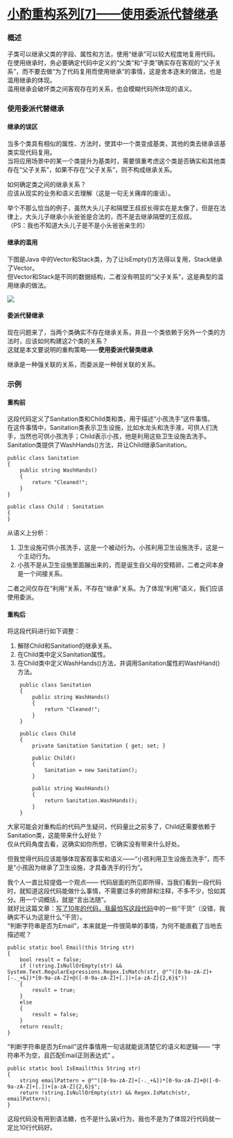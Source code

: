 # [小酌重构系列[7]——使用委派代替继承][0]

### 概述

子类可以继承父类的字段、属性和方法，使用“继承”可以较大程度地复用代码。  
在使用继承时，务必要确定代码中定义的“父类”和“子类”确实存在客观的“父子关系”，而不要去做“为了代码复用而使用继承”的事情，这是舍本逐末的做法，也是滥用继承的体现。  
滥用继承会破坏类之间客观存在的关系，也会模糊代码所体现的语义。

### 使用委派代替继承

#### 继承的误区

当多个类具有相似的属性、方法时，使其中一个类变成基类，其他的类去继承该基类实现代码复用。   
当将应用场景中的某一个类提升为基类时，需要慎重考虑这个类是否确实和其他类存在“父子关系”，如果不存在“父子关系”，则不构成继承关系。

如何确定类之间的继承关系？  
应该从现实的业务和语义去理解（这是一句无关痛痒的废话）。

举个不那么恰当的例子，虽然大头儿子和隔壁王叔叔长得实在是太像了，但是在法律上，大头儿子继承小头爸爸是合法的，而不是去继承隔壁的王叔叔。  
（PS：我也不知道大头儿子是不是小头爸爸亲生的）

#### 继承的滥用

下图是Java 中的Vector和Stack类，为了让IsEmpty()方法得以复用，Stack继承了Vector。  
但Vector和Stack是不同的数据结构，二者没有明显的“父子关系”，这是典型的滥用继承的做法。

![](./img/341820-20160507093143388-905744831.png)

#### 委派代替继承

现在问题来了，当两个类确实不存在继承关系，并且一个类依赖于另外一个类的方法时，应该如何构建这2个类的关系？  
这就是本文要说明的重构策略——**使用委派代替类继承**

继承是一种强关联的关系，而委派是一种弱关联的关系。

### 示例

#### 重构前

这段代码定义了Sanitation类和Child类和类，用于描述“小孩洗手”这件事情。  
在这件事情中，Sanitation类表示卫生设施，比如水龙头和洗手液，可供人们洗手，当然也可供小孩洗手；Child表示小孩，他是利用这些卫生设施去洗手。  
Sanitation类提供了WashHands()方法，并让Child继承Sanitation。

    public class Sanitation
    {
        public string WashHands()
        {
            return "Cleaned!";
        }
    }
    
    public class Child : Sanitation
    {
    }
    

从语义上分析：

1. 卫生设施可供小孩洗手，这是一个被动行为。小孩利用卫生设施洗手，这是一个主动行为。   
2. 小孩不是从卫生设施里面蹦出来的，而是诞生自父母的受精卵，二者之间本身是一个间接关系。

二者之间仅存在“利用”关系，不存在“继承”关系。为了体现“利用”语义，我们应该使用委派。

#### 重构后

将这段代码进行如下调整：

1. 解除Child和Sanitation的继承关系。   
2. 在Child类中定义Sanitation属性。   
3. 在Child类中定义WashHands()方法，并调用Sanitation属性的WashHand()方法。
```
    public class Sanitation
    {
        public string WashHands()
        {
            return "Cleaned!";
        }
    }
    
    public class Child
    {
        private Sanitation Sanitation { get; set; }
    
        public Child()
        {
            Sanitation = new Sanitation();
        }
    
        public string WashHands()
        {
            return Sanitation.WashHands();
        }
    }
```
大家可能会对重构后的代码产生疑问，代码量比之前多了，Child还需要依赖于Sanitation类，这能带来什么好处？  
仅从代码角度去看，这确实如你所想，它确实没有带来什么好处。

但我觉得代码应该能够体现客观事实和语义——“小孩利用卫生设施去洗手”，而不是“小孩因为继承了卫生设施，才具备洗手的行为”。

我个人一直比较提倡一个观点—— 代码层面的所见即所得，当我们看到一段代码时，就知道这段代码能做什么事情，不需要过多的修辞和注释，不多不少，恰如其分。用一个词概括，就是“言出法随”。  
 就好比这篇文章：[写了10年的代码，我最怕写这段代码][1]中的一些“干货”（没错，我确实不认为这是什么“干货）。  
“判断字符串是否为Email”，本来就是一件很简单的事情，为何不能直截了当地去描述呢？

    public static bool Email(this String str)
    {
        bool result = false;
        if (!string.IsNullOrEmpty(str) && System.Text.RegularExpressions.Regex.IsMatch(str, @"^([0-9a-zA-Z]+[-._+&])*[0-9a-zA-Z]+@([-0-9a-zA-Z]+[.])+[a-zA-Z]{2,6}$"))
        {
            result = true;
        }
        else
        {
            result = false;
        }
        return result;
    }

“判断字符串是否为Email”这件事情用一句话就能说清楚它的语义和逻辑—— “字符串不为空，且匹配Email正则表达式” 。

    public static bool IsEmail(this String str)
    {
        string emailPattern = @"^([0-9a-zA-Z]+[-._+&])*[0-9a-zA-Z]+@([-0-9a-zA-Z]+[.])+[a-zA-Z]{2,6}$";
        return !string.IsNullOrEmpty(str) && Regex.IsMatch(str, emailPattern);
    }

这段代码没有用到语法糖，也不是什么装x行为，我也不是为了体现2行代码就一定比10行代码好。

[0]: http://www.cnblogs.com/keepfool/p/5467753.html
[1]: http://www.cnblogs.com/xcj26/p/5464857.html
